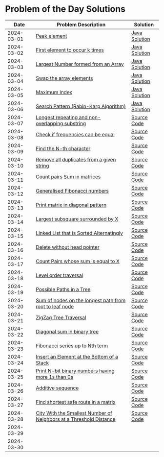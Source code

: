 # Problem of the Day Solutions

| Date       | Problem Description                                  | Solution                                                                                           |
|------------|------------------------------------------------------|----------------------------------------------------------------------------------------------------|
| 2024-03-01 | [Peak element](https://www.geeksforgeeks.org/problems/peak-element/1) | [Java Solution](https://github.com/dhruvabhat24/GFG-2024/blob/main/March%20/Day%201%3A%20Peak%20element.java)                                               |
| 2024-03-02 | [First element to occur k times](https://www.geeksforgeeks.org/problems/first-element-to-occur-k-times5150/1) | [Java Solution]([solutions/reverse_linked_list.java](https://github.com/dhruvabhat24/GFG-2024/blob/main/March%20/Day%202%3A%20First%20element%20to%20occur%20k%20times.java)) |
| 2024-03-03 | [Largest Number formed from an Array](https://www.geeksforgeeks.org/problems/largest-number-formed-from-an-array1117/1) | [Java Solution](https://github.com/dhruvabhat24/GFG-2024/blob/main/March%20/Day%203%3A%20Largest%20Number%20formed%20from%20an%20Array.java)  |
| 2024-03-04 | [Swap the array elements](https://www.geeksforgeeks.org/problems/need-some-change/1)|  [Java Solution](https://github.com/dhruvabhat24/GFG-2024/blob/main/March%20/Day%204%20%3A%20Swap%20the%20array%20elements.java) |
| 2024-03-05 |  [Maximum Index](https://www.geeksforgeeks.org/problems/maximum-index-1587115620/1) |  [Java Solution](https://github.com/dhruvabhat24/GFG-2024/blob/main/March%20/Day%205%3A%20Maximum%20Index.java) |
| 2024-03-06 | [Search Pattern (Rabin-Karp Algorithm)](https://www.geeksforgeeks.org/problems/search-pattern-rabin-karp-algorithm--141631/1) | [Java Solution](https://github.com/dhruvabhat24/GFG-2024/blob/main/March%20/Day%206%3A%20Search%20Pattern%20(Rabin-Karp%20Algorithm).java) |
| 2024-03-07 | [Longest repeating and non-overlapping substring](https://www.geeksforgeeks.org/problems/longest-repeating-and-non-overlapping-substring3421/1)  | [Source Code](https://github.com/dhruvabhat24/GFG-2024/blob/main/March%20/Day%207%3A%20Longest%20repeating%20and%20non-overlapping%20substring.java)  |
| 2024-03-08 |  [Check if frequencies can be equal](https://www.geeksforgeeks.org/problems/check-frequencies4211/1) | [Source Code](https://github.com/dhruvabhat24/GFG-2024/blob/main/March%20/Day%208%20Check%20if%20frequencies%20can%20be%20equal.java)  |
| 2024-03-09 | [Find the N-th character](https://www.geeksforgeeks.org/problems/find-the-n-th-character5925/1) | [Source Code](https://github.com/dhruvabhat24/GFG-2024/blob/main/March%20/Day%209%3A%20Find%20the%20N-th%20character.java)  |
| 2024-03-10 | [Remove all duplicates from a given string](https://www.geeksforgeeks.org/problems/remove-all-duplicates-from-a-given-string4321/1) | [Source Code](https://github.com/dhruvabhat24/GFG-2024/blob/main/March%20/Day%2010%3A%20Remove%20all%20duplicates%20from%20a%20given%20string.java)  |
| 2024-03-11 | [Count pairs Sum in matrices](https://www.geeksforgeeks.org/problems/count-pairs-sum-in-matrices4332/1) | [Source Code](https://github.com/dhruvabhat24/GFG-2024/blob/main/March%20/Day%2011%3A%20Count%20pairs%20Sum%20in%20matrices.java)  |
| 2024-03-12 | [Generalised Fibonacci numbers](https://www.geeksforgeeks.org/problems/generalised-fibonacci-numbers1820/1) | [Source Code](https://github.com/dhruvabhat24/GFG-2024/blob/main/March%20/Day%2012%3A%20Generalised%20Fibonacci%20numbers.java) |
| 2024-03-13 | [Print matrix in diagonal pattern](https://www.geeksforgeeks.org/problems/print-matrix-in-diagonal-pattern/1) | [Source Code](https://github.com/dhruvabhat24/GFG-2024/blob/dhruvabhat24-patch-1/March%20/Day%2013%3A%20Print%20matrix%20in%20diagonal%20pattern.py) |
| 2024-03-14 | [Largest subsquare surrounded by X](https://www.geeksforgeeks.org/problems/largest-subsquare-surrounded-by-x0558/1)  | [Source Code](https://github.com/dhruvabhat24/GFG-2024/blob/dhruvabhat24-patch-1/March%20/Day%2014%3A%20Largest%20subsquare%20surrounded%20by%20X.cpp) |
| 2024-03-15 | [Linked List that is Sorted Alternatingly](https://www.geeksforgeeks.org/problems/linked-list-that-is-sorted-alternatingly/1) | [Source Code](https://github.com/dhruvabhat24/GFG-2024/blob/dhruvabhat24-patch-1/March%20/Day%2015%3A%20Linked%20List%20that%20is%20Sorted%20Alternatingly.cpp) |
| 2024-03-16 | [Delete without head pointer](https://www.geeksforgeeks.org/problems/delete-without-head-pointer/1) | [Source Code](https://github.com/dhruvabhat24/GFG-2024/blob/dhruvabhat24-patch-1/March%20/Day%2016%3A%20Delete%20without%20head%20pointer.cpp) |
| 2024-03-17 | [Count Pairs whose sum is equal to X](https://www.geeksforgeeks.org/problems/count-pairs-whose-sum-is-equal-to-x/1) | [Source Code](https://github.com/dhruvabhat24/GFG-2024/blob/dhruvabhat24-patch-1/March%20/Day%2017%3A%20Count%20Pairs%20whose%20sum%20is%20equal%20to%20X.java) |
| 2024-03-18 | [Level order traversal](https://www.geeksforgeeks.org/problems/level-order-traversal/1) | [Source Code](https://github.com/dhruvabhat24/GFG-2024/blob/main/March%20/Day%2018%3A%20Level%20order%20traversal.cpp) |
| 2024-03-19 | [Possible Paths in a Tree](https://www.geeksforgeeks.org/problems/possible-paths--141628/1) | [Source Code](https://github.com/dhruvabhat24/GFG-2024/blob/main/March%20/Day%2019%3A%20Possible%20Paths%20in%20a%20Tree.java) |
| 2024-03-20 | [Sum of nodes on the longest path from root to leaf node](https://www.geeksforgeeks.org/problems/sum-of-the-longest-bloodline-of-a-tree/1) | [Source Code](https://github.com/dhruvabhat24/GFG-2024/blob/main/March%20/Day%2020%3A%20Sum%20of%20nodes%20on%20the%20longest%20path%20from%20root%20to%20leaf%20node.cpp) |
| 2024-03-21 | [ZigZag Tree Traversal](https://www.geeksforgeeks.org/problems/zigzag-tree-traversal/1) | [Source Code](https://github.com/dhruvabhat24/GFG-2024/blob/main/March%20/Day%2021%3A%20ZigZag%20Tree%20Traversal.cpp)  |
| 2024-03-22 |  [Diagonal sum in binary tree](https://www.geeksforgeeks.org/problems/diagonal-sum-in-binary-tree/1) |  [Source Code](https://github.com/dhruvabhat24/GFG-2024/blob/main/March%20/Day%2022%3A%20Diagonal%20sum%20in%20binary%20tree.cpp) |
| 2024-03-23 | [Fibonacci series up to Nth term](https://www.geeksforgeeks.org/problems/fibonacci-series-up-to-nth-term/1) | [Source Code](https://github.com/dhruvabhat24/GFG-2024/blob/main/March%20/Day%2023%3A%20Fibonacci%20series%20up%20to%20Nth%20term.cpp)  |
| 2024-03-24 | [Insert an Element at the Bottom of a Stack](https://www.geeksforgeeks.org/problems/insert-an-element-at-the-bottom-of-a-stack/1) | [Source Code](https://github.com/dhruvabhat24/GFG-2024/blob/main/March%20/Day%2024%3A%20Insert%20an%20Element%20at%20the%20Bottom%20of%20a%20Stack.java) |
| 2024-03-25 | [Print N-bit binary numbers having more 1s than 0s](https://www.geeksforgeeks.org/problems/print-n-bit-binary-numbers-having-more-1s-than-0s0252/1) | [Source Code](https://github.com/dhruvabhat24/GFG-2024/blob/main/March%20/Day%2025%3A%20Print%20N-bit%20binary%20numbers%20having%20more%201s%20than%200s.java)  |
| 2024-03-26 | [Additive sequence](https://www.geeksforgeeks.org/problems/additive-sequence/1) | [Source Code](https://github.com/dhruvabhat24/GFG-2024/blob/main/March%20/Day%2026%3A%20Additive%20sequence.cpp) |
| 2024-03-27 | [Find shortest safe route in a matrix](https://www.geeksforgeeks.org/problems/find-shortest-safe-route-in-a-matrix/1) | [Source Code](https://github.com/dhruvabhat24/GFG-2024/blob/main/March%20/Day%2027%20%3A%20Find%20shortest%20safe%20route%20in%20a%20matrix.cpp) |
| 2024-03-28 | [City With the Smallest Number of Neighbors at a Threshold Distance](https://www.geeksforgeeks.org/problems/city-with-the-smallest-number-of-neighbors-at-a-threshold-distance/1) | [Source Code](https://github.com/dhruvabhat24/GFG-2024/blob/main/March%20/Day%2028%3A%20City%20With%20the%20Smallest%20Number%20of%20Neighbors%20at%20a%20Threshold%20Distance.cpp) |
| 2024-03-29 |                                                      |                                                                                                    |
| 2024-03-30 |                                                      |                                                                                                    |
